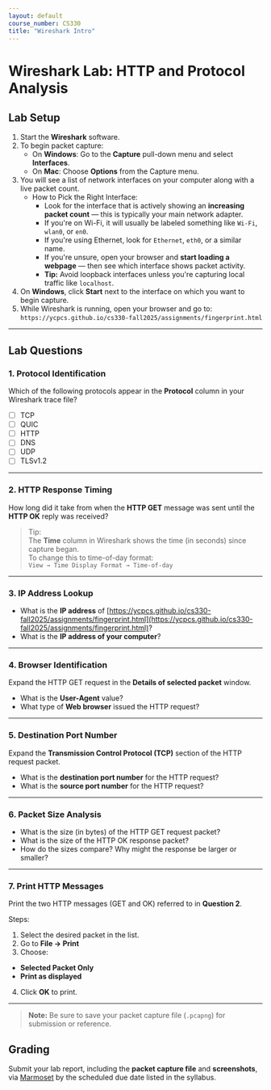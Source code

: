 ```yaml
---
layout: default
course_number: CS330
title: "Wireshark Intro"
---
```


# Wireshark Lab: HTTP and Protocol Analysis

## Lab Setup

1. Start the **Wireshark** software.
2. To begin packet capture:
   - On **Windows**: Go to the **Capture** pull-down menu and select **Interfaces**.
   - On **Mac**: Choose **Options** from the Capture menu.
3. You will see a list of network interfaces on your computer along with a live packet count.
   - How to Pick the Right Interface:
     - Look for the interface that is actively showing an **increasing packet count** — this is typically your main network adapter.
     - If you're on Wi-Fi, it will usually be labeled something like `Wi-Fi`, `wlan0`, or `en0`.
     - If you're using Ethernet, look for `Ethernet`, `eth0`, or a similar name.
     - If you're unsure, open your browser and **start loading a webpage** — then see which interface shows packet activity.
     - **Tip:** Avoid loopback interfaces unless you're capturing local traffic like `localhost`.
4. On **Windows**, click **Start** next to the interface on which you want to begin capture.
5. While Wireshark is running, open your browser and go to: ```https://ycpcs.github.io/cs330-fall2025/assignments/fingerprint.html```

---

## Lab Questions

### 1. Protocol Identification

Which of the following protocols appear in the **Protocol** column in your Wireshark trace file?

- [ ] TCP  
- [ ] QUIC  
- [ ] HTTP  
- [ ] DNS  
- [ ] UDP  
- [ ] TLSv1.2  

---

### 2. HTTP Response Timing

How long did it take from when the **HTTP GET** message was sent until the **HTTP OK** reply was received?

> Tip:  
> The **Time** column in Wireshark shows the time (in seconds) since capture began.  
> To change this to time-of-day format:  
> `View → Time Display Format → Time-of-day`

---

### 3. IP Address Lookup

- What is the **IP address** of [https://ycpcs.github.io/cs330-fall2025/assignments/fingerprint.html](https://ycpcs.github.io/cs330-fall2025/assignments/fingerprint.html)?
- What is the **IP address of your computer**?

---

### 4. Browser Identification

Expand the HTTP GET request in the **Details of selected packet** window.

- What is the **User-Agent** value?
- What type of **Web browser** issued the HTTP request?

---

### 5. Destination Port Number

Expand the **Transmission Control Protocol (TCP)** section of the HTTP request packet.

- What is the **destination port number** for the HTTP request?
- What is the **source port number** for the HTTP request?

---

### 6. Packet Size Analysis  
- What is the size (in bytes) of the HTTP GET request packet?  
- What is the size of the HTTP OK response packet?  
- How do the sizes compare? Why might the response be larger or smaller?
  
---

### 7. Print HTTP Messages

Print the two HTTP messages (GET and OK) referred to in **Question 2**.

Steps:

1. Select the desired packet in the list.
2. Go to **File → Print**
3. Choose:
- **Selected Packet Only**
- **Print as displayed**
4. Click **OK** to print.

---

> **Note:** Be sure to save your packet capture file (`.pcapng`) for submission or reference.

## Grading
Submit your lab report, including the **packet capture file** and **screenshots**, via [Marmoset](https://cs.ycp.edu/marmoset) by the scheduled due date listed in the syllabus.


